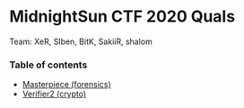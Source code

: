 # MidnightSun CTF 2020 Quals

Team: XeR, SIben, BitK, SakiiR, shalom

### Table of contents


* [Masterpiece (forensics)](masterpiece)
* [Verifier2 (crypto)](verifier2)
